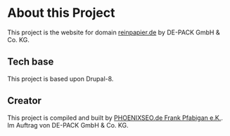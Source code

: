 # About this Project

This project is the website for domain [reinpapier.de](https://reinpapier.de) by DE-PACK GmbH & Co. KG.

## Tech base

This project is based upon Drupal-8.

## Creator

This project is compiled and built by [PHOENIXSEO.de Frank Pfabigan e.K.](https://phoenixseo.de). Im Auftrag von DE-PACK GmbH & Co. KG.
